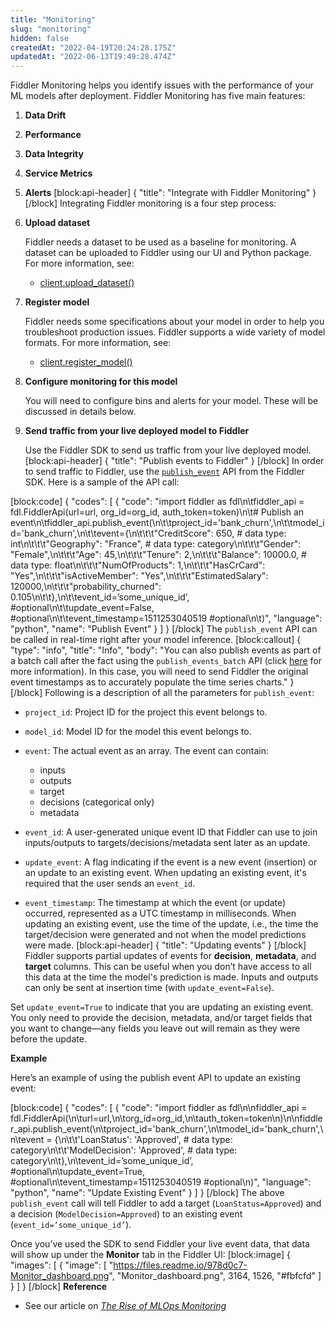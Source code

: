 ```yaml
---
title: "Monitoring"
slug: "monitoring"
hidden: false
createdAt: "2022-04-19T20:24:28.175Z"
updatedAt: "2022-06-13T19:49:28.474Z"
---
```

Fiddler Monitoring helps you identify issues with the performance of your ML models after deployment. Fiddler Monitoring has five main features:

1. **Data Drift**
2. **Performance**
3. **Data Integrity**
4. **Service Metrics**
5. **Alerts**
[block:api-header]
{
  "title": "Integrate with Fiddler Monitoring"
}
[/block]
Integrating Fiddler monitoring is a four step process:

1. **Upload dataset**

	Fiddler needs a dataset to be used as a baseline for monitoring. A dataset can be uploaded to Fiddler using our UI and Python package. For more information, see:

	* [client.upload_dataset()](ref:clientupload_dataset) 

2. **Register model**

	Fiddler needs some specifications about your model in order to help you troubleshoot production issues. Fiddler supports a wide variety of model formats. For more information, see:

	* [client.register_model()](ref:clientregister_model) 

3. **Configure monitoring for this model**

	You will need to configure bins and alerts for your model. These will be discussed in details below.

4. **Send traffic from your live deployed model to Fiddler**

	Use the Fiddler SDK to send us traffic from your live deployed model.
[block:api-header]
{
  "title": "Publish events to Fiddler"
}
[/block]
In order to send traffic to Fiddler, use the [`publish_event`](https://api.fiddler.ai/#client-publish_event) API from the Fiddler SDK. Here is a sample of the API call:

[block:code]
{
  "codes": [
    {
      "code": "import fiddler as fdl\n\tfiddler_api = fdl.FiddlerApi(url=url, org_id=org_id, auth_token=token)\n\t# Publish an event\n\tfiddler_api.publish_event(\n\t\tproject_id='bank_churn',\n\t\tmodel_id='bank_churn',\n\t\tevent={\n\t\t\t\"CreditScore\": 650,      # data type: int\n\t\t\t\"Geography\": \"France\",   # data type: category\n\t\t\t\"Gender\": \"Female\",\n\t\t\t\"Age\": 45,\n\t\t\t\"Tenure\": 2,\n\t\t\t\"Balance\": 10000.0,      # data type: float\n\t\t\t\"NumOfProducts\": 1,\n\t\t\t\"HasCrCard\": \"Yes\",\n\t\t\t\"isActiveMember\": \"Yes\",\n\t\t\t\"EstimatedSalary\": 120000,\n\t\t\t\"probability_churned\": 0.105\n\t\t},\n\t\tevent_id=’some_unique_id’, #optional\n\t\tupdate_event=False, #optional\n\t\tevent_timestamp=1511253040519 #optional\n\t)",
      "language": "python",
      "name": "Publish Event"
    }
  ]
}
[/block]
The `publish_event` API can be called in real-time right after your model inference. 
[block:callout]
{
  "type": "info",
  "title": "Info",
  "body": "You can also publish events as part of a batch call after the fact using the `publish_events_batch` API (click [here](https://api.fiddler.ai/#client-publish_events_batch) for more information). In this case, you will need to send Fiddler the original event timestamps as to accurately populate the time series charts."
}
[/block]
Following is a description of all the parameters for `publish_event`:

* `project_id`: Project ID for the project this event belongs to.
* `model_id`: Model ID for the model this event belongs to.
* `event`: The actual event as an array. The event can contain:

	* inputs
	* outputs
	* target
	* decisions (categorical only)
	* metadata

* `event_id`: A user-generated unique event ID that Fiddler can use to join inputs/outputs to targets/decisions/metadata sent later as an update.
* `update_event`: A flag indicating if the event is a new event (insertion) or an update to an existing event. When updating an existing event, it's required that the user sends an `event_id`.
* `event_timestamp`: The timestamp at which the event (or update) occurred, represented as a UTC timestamp in milliseconds. When updating an existing event, use the time of the update, i.e., the time the target/decision were generated and not when the model predictions were made.
[block:api-header]
{
  "title": "Updating events"
}
[/block]
Fiddler supports partial updates of events for **decision**, **metadata**, and **target** columns. This can be useful when you don’t have access to all this data at the time the model's prediction is made. Inputs and outputs can only be sent at insertion time (with `update_event=False`).

Set `update_event=True` to indicate that you are updating an existing event. You only need to provide the decision, metadata, and/or target fields that you want to change—any fields you leave out will remain as they were before the update.

**Example**

Here’s an example of using the publish event API to update an existing event:

[block:code]
{
  "codes": [
    {
      "code": "import fiddler as fdl\n\nfiddler_api = fdl.FiddlerApi(\n\turl=url,\n\torg_id=org_id,\n\tauth_token=token\n)\n\nfiddler_api.publish_event(\n\tproject_id='bank_churn',\n\tmodel_id='bank_churn',\n\tevent = {\n\t\t'LoanStatus': 'Approved',    # data type: category\n\t\t'ModelDecision': 'Approved', # data type: category\n\t},\n\tevent_id=’some_unique_id’, #optional\n\tupdate_event=True, #optional\n\tevent_timestamp=1511253040519 #optional\n)",
      "language": "python",
      "name": "Update Existing Event"
    }
  ]
}
[/block]
The above `publish_event` call will tell Fiddler to add a target (`LoanStatus=Approved`) and a decision (`ModelDecision=Approved`) to an existing event  (`event_id=’some_unique_id’`).

Once you’ve used the SDK to send Fiddler your live event data, that data will show up under the **Monitor** tab in the Fiddler UI:
[block:image]
{
  "images": [
    {
      "image": [
        "https://files.readme.io/978d0c7-Monitor_dashboard.png",
        "Monitor_dashboard.png",
        3164,
        1526,
        "#fbfcfd"
      ]
    }
  ]
}
[/block]
**Reference**

* See our article on [*The Rise of MLOps Monitoring*](https://blog.fiddler.ai/2020/09/the-rise-of-mlops-monitoring/)

[^1]: *Join our [community Slack](http://fiddler-community.slack.com/) to ask any questions*